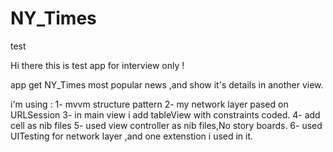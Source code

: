 # NY_Times
test

Hi there 
this is test app for interview only !

app get  NY_Times most popular news ,and show it's details in another view.

i'm using :
1- mvvm structure pattern 
2- my network layer pased on URLSession
3- in main view i add tableView with constraints coded.
4- add cell as nib files 
5- used view controller as nib files,No story boards.
6- used UITesting for network layer ,and one extenstion i used in it.
